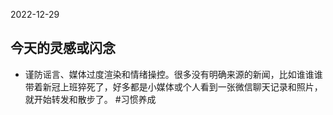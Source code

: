 2022-12-29
## 今天的灵感或闪念
- 谨防谣言、媒体过度渲染和情绪操控。很多没有明确来源的新闻，比如谁谁谁带着新冠上班猝死了，好多都是小媒体或个人看到一张微信聊天记录和照片，就开始转发和散步了。 #习惯养成 